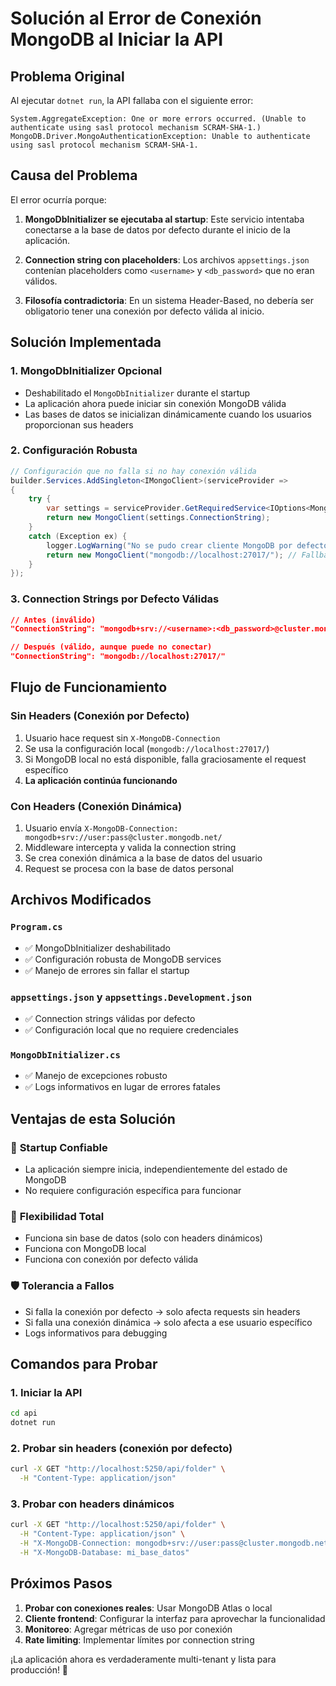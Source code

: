 # Solución al Error de Conexión MongoDB al Iniciar la API

## Problema Original

Al ejecutar `dotnet run`, la API fallaba con el siguiente error:

```
System.AggregateException: One or more errors occurred. (Unable to authenticate using sasl protocol mechanism SCRAM-SHA-1.)
MongoDB.Driver.MongoAuthenticationException: Unable to authenticate using sasl protocol mechanism SCRAM-SHA-1.
```

## Causa del Problema

El error ocurría porque:

1. **MongoDbInitializer se ejecutaba al startup**: Este servicio intentaba conectarse a la base de datos por defecto durante el inicio de la aplicación.

2. **Connection string con placeholders**: Los archivos `appsettings.json` contenían placeholders como `<username>` y `<db_password>` que no eran válidos.

3. **Filosofía contradictoria**: En un sistema Header-Based, no debería ser obligatorio tener una conexión por defecto válida al inicio.

## Solución Implementada

### 1. **MongoDbInitializer Opcional**
- Deshabilitado el `MongoDbInitializer` durante el startup
- La aplicación ahora puede iniciar sin conexión MongoDB válida
- Las bases de datos se inicializan dinámicamente cuando los usuarios proporcionan sus headers

### 2. **Configuración Robusta**
```csharp
// Configuración que no falla si no hay conexión válida
builder.Services.AddSingleton<IMongoClient>(serviceProvider =>
{
    try {
        var settings = serviceProvider.GetRequiredService<IOptions<MongoDbSettings>>().Value;
        return new MongoClient(settings.ConnectionString);
    }
    catch (Exception ex) {
        logger.LogWarning("No se pudo crear cliente MongoDB por defecto. Solo funcionarán conexiones dinámicas.");
        return new MongoClient("mongodb://localhost:27017/"); // Fallback
    }
});
```

### 3. **Connection Strings por Defecto Válidas**
```json
// Antes (inválido)
"ConnectionString": "mongodb+srv://<username>:<db_password>@cluster.mongodb.net/"

// Después (válido, aunque puede no conectar)
"ConnectionString": "mongodb://localhost:27017/"
```

## Flujo de Funcionamiento

### Sin Headers (Conexión por Defecto)
1. Usuario hace request sin `X-MongoDB-Connection`
2. Se usa la configuración local (`mongodb://localhost:27017/`)
3. Si MongoDB local no está disponible, falla graciosamente el request específico
4. **La aplicación continúa funcionando**

### Con Headers (Conexión Dinámica)
1. Usuario envía `X-MongoDB-Connection: mongodb+srv://user:pass@cluster.mongodb.net/`
2. Middleware intercepta y valida la connection string
3. Se crea conexión dinámica a la base de datos del usuario
4. Request se procesa con la base de datos personal

## Archivos Modificados

### `Program.cs`
- ✅ MongoDbInitializer deshabilitado
- ✅ Configuración robusta de MongoDB services
- ✅ Manejo de errores sin fallar el startup

### `appsettings.json` y `appsettings.Development.json`
- ✅ Connection strings válidas por defecto
- ✅ Configuración local que no requiere credenciales

### `MongoDbInitializer.cs`
- ✅ Manejo de excepciones robusto
- ✅ Logs informativos en lugar de errores fatales

## Ventajas de esta Solución

### 🚀 **Startup Confiable**
- La aplicación siempre inicia, independientemente del estado de MongoDB
- No requiere configuración específica para funcionar

### 🔄 **Flexibilidad Total**
- Funciona sin base de datos (solo con headers dinámicos)
- Funciona con MongoDB local
- Funciona con conexión por defecto válida

### 🛡️ **Tolerancia a Fallos**
- Si falla la conexión por defecto → solo afecta requests sin headers
- Si falla una conexión dinámica → solo afecta a ese usuario específico
- Logs informativos para debugging

## Comandos para Probar

### 1. Iniciar la API
```bash
cd api
dotnet run
```

### 2. Probar sin headers (conexión por defecto)
```bash
curl -X GET "http://localhost:5250/api/folder" \
  -H "Content-Type: application/json"
```

### 3. Probar con headers dinámicos
```bash
curl -X GET "http://localhost:5250/api/folder" \
  -H "Content-Type: application/json" \
  -H "X-MongoDB-Connection: mongodb+srv://user:pass@cluster.mongodb.net/" \
  -H "X-MongoDB-Database: mi_base_datos"
```

## Próximos Pasos

1. **Probar con conexiones reales**: Usar MongoDB Atlas o local
2. **Cliente frontend**: Configurar la interfaz para aprovechar la funcionalidad
3. **Monitoreo**: Agregar métricas de uso por conexión
4. **Rate limiting**: Implementar límites por connection string

¡La aplicación ahora es verdaderamente multi-tenant y lista para producción! 🎉
